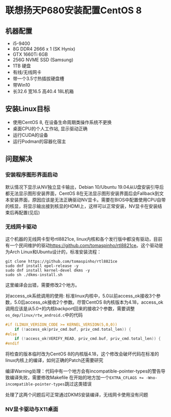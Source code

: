 # 联想扬天P680安装配置CentOS 8

## 机器配置

- i5-9400
- 8G DDR4 2666 x 1 (SK Hynix)
- GTX 1660Ti 6GB
- 256G NVME SSD (Samsung)
- 1TB 硬盘
- 有线/无线网卡
- 带一个3.5寸热插拔硬盘槽
- 带Win10
- 长32.6 宽16.5 高40.4 18L机箱

## 安装Linux目标
- 使用CentOS 8, 在设备生命周期类操作系统不更换
- 桌面CPU的个人工作站, 显示驱动正确
- 运行CUDA的设备
- 运行Podman的容器化宿主

## 问题解决

### 安装程序图形界面启动
默认情况下显示从NV独立显卡输出，Debian 10/Ubuntu 19.04从U盘安装引导后都无法显示图形安装界面，CentOS 8在无法显示图形安装界面后会Fallback到文本安装界面，原因应该是无法正确驱动NV显卡。需要在BIOS中配置使用CPU自带的核显，将显示输出接到核显的HDMI上，这样可以正常安装，NV显卡在安装结束后再配置(见后)

### 无线网卡驱动
这个机器的无线网卡型号rtl8821ce, linux内核和各个发行版中都没有驱动，目前有一个民间维护的驱动<https://github.com/tomaspinho/rtl8821ce>。这个驱动是为Arch Linux和Ubuntu设计的，标准安装流程：

```
git clone https://github.com/tomaspinho/rtl8821ce
sudo dnf install epel-release -y
sudo dnf install kernel-devel dkms -y
sudo sh ./dkms-install.sh
```

这里编译会出错，需要修改2个地方。

对access_ok系统调用的使用: 标准linux内核中，5.0以前access_ok接收3个参数，5.0后access_ok接收2个参数。尽管CentOS 8内核版本为4.18，access_ok调用应该是从5.0+的内核backport回来的接收2个参数，需要调整`os_dep/linux/rtw_android.c`中的代码

```c
#if (LINUX_VERSION_CODE >= KERNEL_VERSION(5,0,0))
	if (!access_ok(priv_cmd.buf, priv_cmd.total_len)) {
#else
	if (!access_ok(VERIFY_READ, priv_cmd.buf, priv_cmd.total_len)) {
#endif
```

将检查的版本临时改为CentOS 8的内核版4.18，这个修改会破坏代码在标准的linux内核上的编译，如何正确的Patch还需要研究

编译Warning处理：代码中有一个地方会有incompatible-pointer-types的警告导致编译失败，需要修改Makefile
在开始的地方加一个`EXTRA_CFLAGS += -Wno-incompatible-pointer-types`跳过这类错误

处理了这两个问题后可正常通过DKMS安装编译，无线网卡使用没有问题
   

### NV显卡驱动与X11桌面